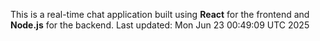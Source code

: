 This is a real-time chat application built using **React** for the frontend and **Node.js** for the backend.
Last updated: Mon Jun 23 00:49:09 UTC 2025
